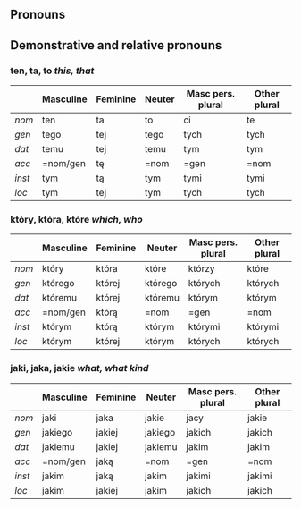 ## Pronouns

## Demonstrative and relative pronouns

### **ten, ta, to** *this, that*

|           | Masculine | Feminine | Neuter | Masc pers. plural | Other plural |
| --- | --- | --- | --- | --- | --- |
|  *nom*    | ten | ta | to | ci | te |
|  *gen*    | tego | tej | tego | tych | tych |
|  *dat*    | temu | tej | temu | tym | tym |
|  *acc*    | =nom/gen | tę | =nom | =gen | =nom |
|  *inst*   | tym | tą | tym | tymi | tymi |
|  *loc*    | tym | tej | tym | tych | tych |


### **który, która, które** *which, who*

|           | Masculine | Feminine | Neuter | Masc pers. plural | Other plural |
| --- | --- | --- | --- | --- | --- |
|  *nom*    | który | która | które | którzy | które |
|  *gen*    | którego | której | którego | których | których |
|  *dat*    | któremu | której | któremu | którym | którym |
|  *acc*    | =nom/gen | którą | =nom | =gen | =nom |
|  *inst*   | którym | którą | którym | którymi | którymi |
|  *loc*    | którym | której | którym | których | których |


### **jaki, jaka, jakie** *what, what kind*

|           | Masculine | Feminine | Neuter | Masc pers. plural | Other plural |
| --- | --- | --- | --- | --- | --- |
|  *nom*    | jaki | jaka | jakie | jacy | jakie |
|  *gen*    | jakiego | jakiej | jakiego | jakich | jakich |
|  *dat*    | jakiemu | jakiej | jakiemu | jakim | jakim |
|  *acc*    | =nom/gen | jaką | =nom | =gen | =nom |
|  *inst*   | jakim | jaką | jakim | jakimi | jakimi |
|  *loc*    | jakim | jakiej | jakim | jakich | jakich |